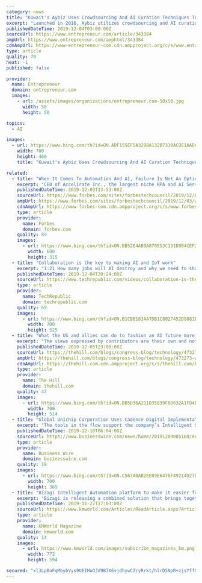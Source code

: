 ```yaml
---
category: news
title: "Kuwait's Aybiz Uses Crowdsourcing And AI Curation Techniques To Give You The Best Recommendations In MENA"
excerpt: "Launched in 2016, Aybiz utilizes crowdsourcing and AI curation techniques to provide an interactive local business search engine that will allow users to easily explore the largest list of places to go in Kuwait and soon across the region. Its founding team consists of Mohammad AlEisa, Chief Executive Officer, Talal AlMousherji, Chief Operating ..."
publishedDateTime: 2019-12-04T03:00:00Z
sourceUrl: https://www.entrepreneur.com/article/343384
ampUrl: https://www.entrepreneur.com/amphtml/343384
cdnAmpUrl: https://www-entrepreneur-com.cdn.ampproject.org/c/s/www.entrepreneur.com/amphtml/343384
type: article
quality: 70
heat: -1
published: false

provider:
  name: Entrepreneur
  domain: entrepreneur.com
  images:
    - url: /assets/images/organizations/entrepreneur.com-50x50.jpg
      width: 50
      height: 50

topics:
  - AI

images:
  - url: https://www.bing.com/th?id=ON.ADF155EF5A3288A132B7310ACDE1AADC
    width: 700
    height: 466
    title: "Kuwait's Aybiz Uses Crowdsourcing And AI Curation Techniques To Give You The Best Recommendations In MENA"

related:
  - title: "When It Comes To Automation And AI, Failure Is Not An Option"
    excerpt: "CEO of Accelirate Inc., the largest niche RPA and AI Service organization in the United States. Share to facebook Share to twitter Share to linkedin At my previous company, we grew from 10 employees to over 1,000 in five years. The growth put a strain on our small business accounting system, since it was not designed for larger organizations."
    publishedDateTime: 2019-12-03T13:53:00Z
    sourceUrl: https://www.forbes.com/sites/forbestechcouncil/2019/12/03/when-it-comes-to-automation-and-ai-failure-is-not-an-option/
    ampUrl: https://www.forbes.com/sites/forbestechcouncil/2019/12/03/when-it-comes-to-automation-and-ai-failure-is-not-an-option/amp/
    cdnAmpUrl: https://www-forbes-com.cdn.ampproject.org/c/s/www.forbes.com/sites/forbestechcouncil/2019/12/03/when-it-comes-to-automation-and-ai-failure-is-not-an-option/amp/
    type: article
    provider:
      name: Forbes
      domain: forbes.com
    quality: 89
    images:
      - url: https://www.bing.com/th?id=ON.BB52E4AB9A870E53C131D804CEF2CAA2
        width: 600
        height: 315
  - title: "Collaboration is the key to making AI and IoT work"
    excerpt: "1:21 How many jobs will AI destroy and why we need to share the spoils 1:39 Special report: Blockchain in business: Where are we now, and predictions for the next decade Microsoft Ignite 2019: Azure Arc, HoloLens 2, Edge, Quantum and Teams Year-round IT budget template Digital Transformation ebook: Guide to becoming a digital transformation ..."
    publishedDateTime: 2019-12-04T20:24:00Z
    sourceUrl: https://www.techrepublic.com/videos/collaboration-is-the-key-to-making-ai-and-iot-work/
    type: article
    provider:
      name: TechRepublic
      domain: techrepublic.com
    quality: 69
    images:
      - url: https://www.bing.com/th?id=ON.B1CBB183AA7DB1C8027452D9881B99BB
        width: 700
        height: 525
  - title: "What the US and allies can do to fashion an AI future more consistent with shared interests"
    excerpt: "The views expressed by contributors are their own and not the view of The Hill Congress asked us to serve on a bipartisan commission of tech leaders, scientists, and national security professionals to explore the relationship between artificial intelligence (AI) and national security. Our work is not complete, but our initial assessment is ..."
    publishedDateTime: 2019-12-05T23:00:00Z
    sourceUrl: https://thehill.com/blogs/congress-blog/technology/473273-what-the-us-and-allies-can-do-to-fashion-an-ai-future-more
    ampUrl: https://thehill.com/blogs/congress-blog/technology/473273-what-the-us-and-allies-can-do-to-fashion-an-ai-future-more?amp
    cdnAmpUrl: https://thehill-com.cdn.ampproject.org/c/s/thehill.com/blogs/congress-blog/technology/473273-what-the-us-and-allies-can-do-to-fashion-an-ai-future-more?amp
    type: article
    provider:
      name: The Hill
      domain: thehill.com
    quality: 47
    images:
      - url: https://www.bing.com/th?id=ON.BB5D36A211D35839F0D632A1FD4B3BD3
        width: 700
        height: 514
  - title: "Global Unichip Corporation Uses Cadence Digital Implementation and Signoff Flow to Deliver Advanced-Node Designs for AI and HPC Applications"
    excerpt: "The tools in the flow support the company’s Intelligent System Design ™ strategy, enabling advanced-node system-on-chip (SoC) design excellence for AI and HPC applications. About Cadence Cadence enables electronic systems and semiconductor companies to create the innovative end products that are transforming the way people live, work and play."
    publishedDateTime: 2019-12-10T06:04:00Z
    sourceUrl: https://www.businesswire.com/news/home/20191209005160/en/Global-Unichip-Corporation-Cadence-Digital-Implementation-Signoff
    type: article
    provider:
      name: Business Wire
      domain: businesswire.com
    quality: 19
    images:
      - url: https://www.bing.com/th?id=ON.C567A0AB2EE09E6476F49214D278D4A2
        width: 700
        height: 365
  - title: "Bizagi Intelligent Automation platform to make it easier for business and IT to collaborate"
    excerpt: "Bizagi is releasing a combined solution that brings together process automation tools, artificial intelligence, and cognitive services in a cloud native platform for the enterprise. In addition, customers are able to use Bizagi’s Studio Collaboration Services for free from the Microsoft Azure Marketplace to model, build, and run intelligent ..."
    publishedDateTime: 2019-11-27T17:03:00Z
    sourceUrl: https://www.kmworld.com/Articles/ReadArticle.aspx?ArticleID=135468
    type: article
    provider:
      name: KMWorld Magazine
      domain: kmworld.com
    quality: 14
    images:
      - url: https://www.kmworld.com/images/subscribe_magazines_km.png
        width: 772
        height: 594

secured: "xl3LpBaFqMbybVys9UEIHuOJd9B7X6vjdhywCZryRrkt/hlrD5NpR+zjsYffGR7muFCgiMosjI9kRt/GuM/Uc2AptlSiQNh6WLxaDvIzZe6POeEwgrQILhFsac5odZZjdRbexXbdlZglB7r5NjSGhRHHDVOdAlPkqdnJwf4KDmjMCwvtdABvNpCsNuF6UGE3KJjbqsdc1t9GVIMvXMsiMSo0QcNXlP2/xaDtFMf/gFR+oOl7h3xBQ0SMiwmLmbLNudhYTYHZ5/1fM6IyFj6LoQ==;STf7LSBMvgs62ZIcRAENQw=="
---
```


